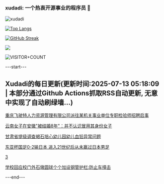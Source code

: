 ### xudadi: 一个热衷开源事业的程序员 👋

![xudadi](https://github-readme-stats-git-masterorgs-github-readme-stats-team.vercel.app/api?username=xudadi)

[![Top Langs](https://github-readme-stats.vercel.app/api/top-langs/?username=xudadi)](https://github.com/anuraghazra/github-readme-stats)

[![GitHub Streak](https://streak-stats.demolab.com?user=xudadi&locale=zh_Hans)](https://git.io/streak-stats)

![](https://raw.githubusercontent.com/xudadi/xudadi/main/assets/github-contribution-grid-snake.svg)

![VISITOR+COUNT](https://komarev.com/ghpvc/?username=xudadi&label=VISITOR+COUNT)


---start---

## Xudadi的每日更新(更新时间:2025-07-13 05:18:09 | 本部分通过Github Actions抓取RSS自动更新, 无意中实现了自动刷绿墙...)

[重庆飞驶特人力资源管理有限公司派往某机关事业单位专职检验师招聘启事](https://www.gongkaoleida.com/article/2506664)

[云南女子在安徽"被结婚8年"：并不认识冒用其身份女子](https://m.163.com/news/article/K49ONDAQ051492T3.html)

[甘肃省提级调查褐石培心幼儿园幼儿血铅异常问题](https://m.163.com/news/article/K4A1RCLS0534P59R.html)

[东亚杯国足0-2输日本 进入21世纪后从未赢过日本男足](https://m.163.com/news/article/K4A12P070550B6IS.html)

[3](https://m.163.com/touch/news/sub/domestic)

[学校回应校门外石墩圆球个个加设钢管护栏:防止车撞击](https://m.163.com/news/article/K49TCCSA05561G0D.html)

---end---
